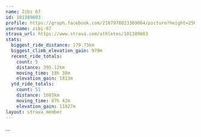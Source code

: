 ```yaml
---
name: Zibi 67
id: 101389603
profile: https://graph.facebook.com/2167978823369064/picture?height=256&width=256
username: zibi-67
strava_url: https://www.strava.com/athletes/101389603
stats:
  biggest_ride_distance: 179.73km
  biggest_climb_elevation_gain: 979m
  recent_ride_totals:
    count: 5
    distance: 395.12km
    moving_time: 18h 38m
    elevation_gain: 1813m
  ytd_ride_totals:
    count: 51
    distance: 1603km
    moving_time: 87h 42m
    elevation_gain: 11827m
layout: strava_member
--- 
```

...
